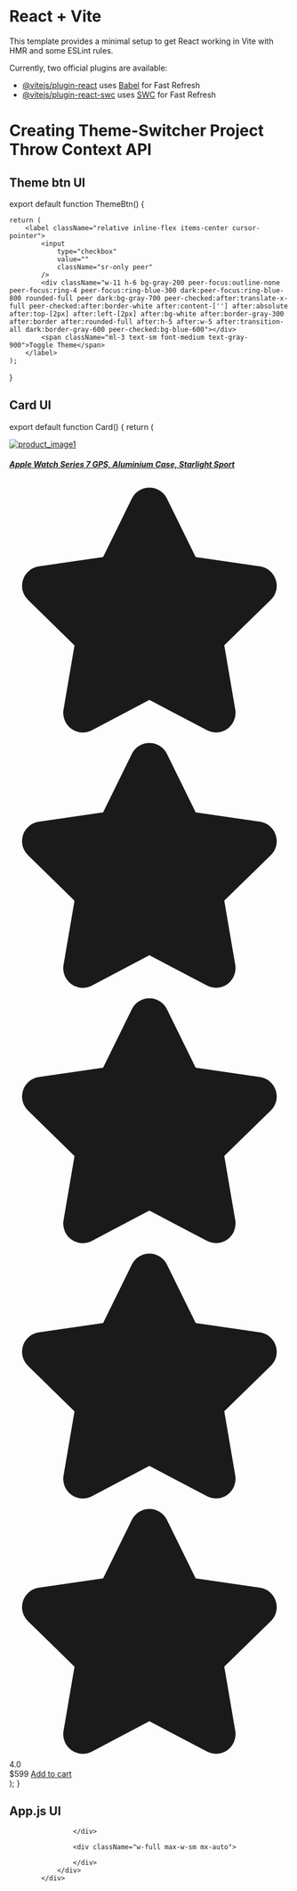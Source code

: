 # React + Vite

This template provides a minimal setup to get React working in Vite with HMR and some ESLint rules.

Currently, two official plugins are available:

- [@vitejs/plugin-react](https://github.com/vitejs/vite-plugin-react/blob/main/packages/plugin-react/README.md) uses [Babel](https://babeljs.io/) for Fast Refresh
- [@vitejs/plugin-react-swc](https://github.com/vitejs/vite-plugin-react-swc) uses [SWC](https://swc.rs/) for Fast Refresh


# Creating Theme-Switcher Project Throw Context API

## Theme btn UI

export default function ThemeBtn() {
    

    return (
        <label className="relative inline-flex items-center cursor-pointer">
            <input
                type="checkbox"
                value=""
                className="sr-only peer"
            />
            <div className="w-11 h-6 bg-gray-200 peer-focus:outline-none peer-focus:ring-4 peer-focus:ring-blue-300 dark:peer-focus:ring-blue-800 rounded-full peer dark:bg-gray-700 peer-checked:after:translate-x-full peer-checked:after:border-white after:content-[''] after:absolute after:top-[2px] after:left-[2px] after:bg-white after:border-gray-300 after:border after:rounded-full after:h-5 after:w-5 after:transition-all dark:border-gray-600 peer-checked:bg-blue-600"></div>
            <span className="ml-3 text-sm font-medium text-gray-900">Toggle Theme</span>
        </label>
    );
}

## Card UI

export default function Card() {
    return (
        <div className="w-full bg-white border border-gray-200 rounded-lg shadow dark:bg-gray-800 dark:border-gray-700">
            <a href="/">
                <img className="p-8 rounded-t-lg" src="https://media.croma.com/image/upload/v1685968182/Croma%20Assets/Communication/Wearable%20Devices/Images/262073_r4xqup.png" alt="product_image1" />
            </a>
            <div className="px-5 pb-5">
                <a href="/">
                    <h5 className="text-xl font-semibold tracking-tight text-gray-900 dark:text-white">
                        Apple Watch Series 7 GPS, Aluminium Case, Starlight Sport
                    </h5>
                </a>
                <div className="flex items-center mt-2.5 mb-5">
                    <svg
                        className="w-4 h-4 text-yellow-300 mr-1"
                        aria-hidden="true"
                        xmlns="http://www.w3.org/2000/svg"
                        fill="currentColor"
                        viewBox="0 0 22 20"
                    >
                        <path d="M20.924 7.625a1.523 1.523 0 0 0-1.238-1.044l-5.051-.734-2.259-4.577a1.534 1.534 0 0 0-2.752 0L7.365 5.847l-5.051.734A1.535 1.535 0 0 0 1.463 9.2l3.656 3.563-.863 5.031a1.532 1.532 0 0 0 2.226 1.616L11 17.033l4.518 2.375a1.534 1.534 0 0 0 2.226-1.617l-.863-5.03L20.537 9.2a1.523 1.523 0 0 0 .387-1.575Z" />
                    </svg>
                    <svg
                        className="w-4 h-4 text-yellow-300 mr-1"
                        aria-hidden="true"
                        xmlns="http://www.w3.org/2000/svg"
                        fill="currentColor"
                        viewBox="0 0 22 20"
                    >
                        <path d="M20.924 7.625a1.523 1.523 0 0 0-1.238-1.044l-5.051-.734-2.259-4.577a1.534 1.534 0 0 0-2.752 0L7.365 5.847l-5.051.734A1.535 1.535 0 0 0 1.463 9.2l3.656 3.563-.863 5.031a1.532 1.532 0 0 0 2.226 1.616L11 17.033l4.518 2.375a1.534 1.534 0 0 0 2.226-1.617l-.863-5.03L20.537 9.2a1.523 1.523 0 0 0 .387-1.575Z" />
                    </svg>
                    <svg
                        className="w-4 h-4 text-yellow-300 mr-1"
                        aria-hidden="true"
                        xmlns="http://www.w3.org/2000/svg"
                        fill="currentColor"
                        viewBox="0 0 22 20"
                    >
                        <path d="M20.924 7.625a1.523 1.523 0 0 0-1.238-1.044l-5.051-.734-2.259-4.577a1.534 1.534 0 0 0-2.752 0L7.365 5.847l-5.051.734A1.535 1.535 0 0 0 1.463 9.2l3.656 3.563-.863 5.031a1.532 1.532 0 0 0 2.226 1.616L11 17.033l4.518 2.375a1.534 1.534 0 0 0 2.226-1.617l-.863-5.03L20.537 9.2a1.523 1.523 0 0 0 .387-1.575Z" />
                    </svg>
                    <svg
                        className="w-4 h-4 text-yellow-300 mr-1"
                        aria-hidden="true"
                        xmlns="http://www.w3.org/2000/svg"
                        fill="currentColor"
                        viewBox="0 0 22 20"
                    >
                        <path d="M20.924 7.625a1.523 1.523 0 0 0-1.238-1.044l-5.051-.734-2.259-4.577a1.534 1.534 0 0 0-2.752 0L7.365 5.847l-5.051.734A1.535 1.535 0 0 0 1.463 9.2l3.656 3.563-.863 5.031a1.532 1.532 0 0 0 2.226 1.616L11 17.033l4.518 2.375a1.534 1.534 0 0 0 2.226-1.617l-.863-5.03L20.537 9.2a1.523 1.523 0 0 0 .387-1.575Z" />
                    </svg>
                    <svg
                        className="w-4 h-4 text-gray-200 dark:text-gray-600"
                        aria-hidden="true"
                        xmlns="http://www.w3.org/2000/svg"
                        fill="currentColor"
                        viewBox="0 0 22 20"
                    >
                        <path d="M20.924 7.625a1.523 1.523 0 0 0-1.238-1.044l-5.051-.734-2.259-4.577a1.534 1.534 0 0 0-2.752 0L7.365 5.847l-5.051.734A1.535 1.535 0 0 0 1.463 9.2l3.656 3.563-.863 5.031a1.532 1.532 0 0 0 2.226 1.616L11 17.033l4.518 2.375a1.534 1.534 0 0 0 2.226-1.617l-.863-5.03L20.537 9.2a1.523 1.523 0 0 0 .387-1.575Z" />
                    </svg>
                    <span className="bg-blue-100 text-blue-800 text-xs font-semibold mr-2 px-2.5 py-0.5 rounded dark:bg-blue-200 dark:text-blue-800 ml-3">
                        4.0
                    </span>
                </div>
                <div className="flex items-center justify-between">
                    <span className="text-3xl font-bold text-gray-900 dark:text-white">$599</span>
                    <a
                        href="/"
                        className="text-white bg-blue-700 hover:bg-blue-800 focus:ring-4 focus:outline-none focus:ring-blue-300 font-medium rounded-lg text-sm px-5 py-2.5 text-center dark:bg-blue-600 dark:hover:bg-blue-700 dark:focus:ring-blue-800"
                    >
                        Add to cart
                    </a>
                </div>
            </div>
        </div>
    );
}


## App.js UI


<div className="flex flex-wrap min-h-screen items-center">
                <div className="w-full">
                    <div className="w-full max-w-sm mx-auto flex justify-end mb-4">
                        
                    </div>

                    <div className="w-full max-w-sm mx-auto">
                       
                    </div>
                </div>
            </div>
